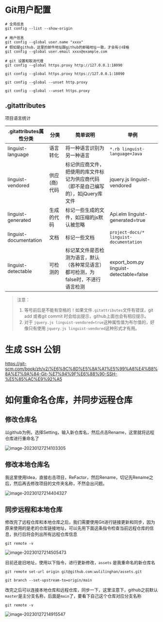# Git用户配置

```console
# 全局信息
git config --list --show-origin

# 用户信息
git config --global user.name "xxxx"
# 假如是github，这里的邮件地址跟github的邮箱地址一致，才会有小绿格
git config --global user.email xxxx@example.com

# git 设置和取消代理
git config --global https.proxy http://127.0.0.1:18090

git config --global https.proxy https://127.0.0.1:18090

git config --global --unset http.proxy

git config --global --unset https.proxy
```

## .gitattributes
项目语言统计

| .gitattributes属性分类   | 分类         | 简单说明     | 举例    |
| ------------------------ | ------------ | ---------------| ----------|
| linguist-language     | 语言转化     | 将一种语言识别为另一种语言                                   | `*.rb linguist-language=Java`        | 
| linguist-vendored     | 供应(商)代码 | 标记供应商文件，把使用的库文件标记为供应商代码（即不是自己编写的），如jQuery库文件 | jquery.js linguist-vendored | 
| linguist-generated     | 生成的代码   | 标记一些生成的文件，如压缩的js默认被忽略          | Api.elm linguist-generated=true    | 
| linguist-documentation | 文档       | 标记一些文档     | `project-docs/* linguist-documentation` | 
| linguist-detectable   | 可检测的     | 标记某文件是否检测为语言，默认（各种常见语言）都可检测，为false时，不进行语言检测 | export_bom.py linguist-detectable=false |

> 注意：
> 
> 1. 等号前后是不能有空格的！如果文件`.gitattributes`文件有错误，git add 或者git commit 时会给出提示，github上面也会有相应提示。
> 2. 对于 `jquery.js linguist-vendored=true`这种属性值为布尔值的，好像只有使用 `jquery.js linguist-vendored`这种形式才有用。



# 生成 SSH 公钥

https://git-scm.com/book/zh/v2/%E6%9C%8D%E5%8A%A1%E5%99%A8%E4%B8%8A%E7%9A%84-Git-%E7%94%9F%E6%88%90-SSH-%E5%85%AC%E9%92%A5

#  如何重命名仓库，并同步远程仓库

## 修改仓库名

以github为例，选择Setting，输入新仓库名，然后点击Rename，这里就将远程仓库进行重命名了

![image-20230127214103305](https://raw.githubusercontent.com/wulilinghan/PicBed/main/img/202301272141411.png)

## 修改本地仓库名

我这里使用Idea，直接右击项目，ReFactor，然后Rename，切记先Rename之后，然后再去修改项目的文件夹名称，不然会出问题。

![image-20230127214404327](https://raw.githubusercontent.com/wulilinghan/PicBed/main/img/202301272144362.png)

## 同步远程和本地仓库

修改完了远程仓库和本地仓库之后，我们需要使用Git进行链接更新和同步，因为原来使用的是老的仓库链接地址，可以先用下面这条指令检查当前远程仓库的信息，执行后将会列出所有远程仓库信息

```
git remote -v
```

![image-20230127214505473](https://raw.githubusercontent.com/wulilinghan/PicBed/main/img/202301272145507.png)

目前还是旧地址，使用以下指令，进行更新修改，`assets` 是我重命名的新仓库名

```
git remote set-url origin git@github.com:wulilinghan/assets.git

git branch --set-upstream-to=origin/main
```

改完之后可以连接本地仓库和远程仓库，同步一下，这里注意下，github之前默认`master`是主分支名称，后面是`main`了，要看下自己这个仓库对应分支名称

```
git remote -v
```

![image-20230127214915547](https://raw.githubusercontent.com/wulilinghan/PicBed/main/img/202301272149579.png)
